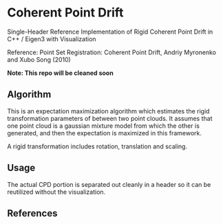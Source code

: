 # Coherent Point Drift

Single-Header Reference Implementation of Rigid Coherent Point Drift in C++ / Eigen3 with Visualization

Reference: Point Set Registration: Coherent Point Drift, Andriy Myronenko and Xubo Song (2010)

**Note: This repo will be cleaned soon**

## Algorithm

This is an expectation maximization algorithm which estimates the rigid transformation parameters of between two point clouds. It assumes that one point cloud is a gaussian mixture model from which the other is generated, and then the expectation is maximized in this framework.

A rigid transformation includes rotation, translation and scaling.

## Usage

The actual CPD portion is separated out cleanly in a header so it can be reutilized without the visualization.



## References
